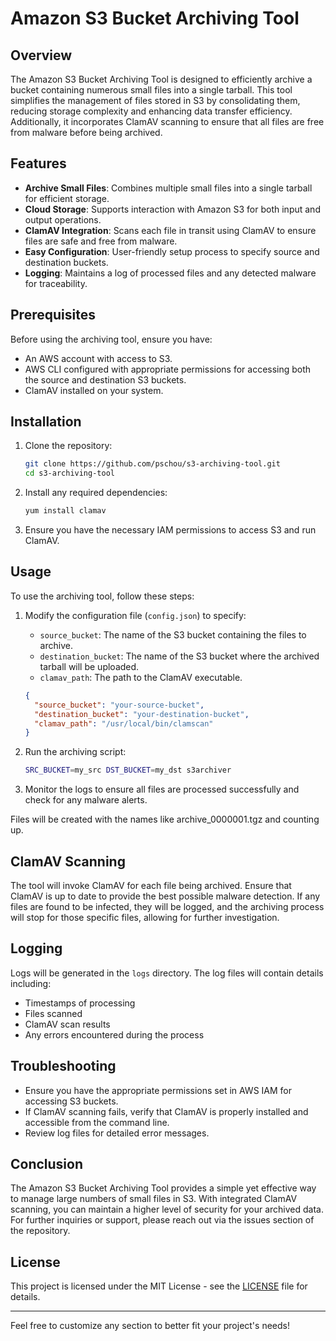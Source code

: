 # Amazon S3 Bucket Archiving Tool

## Overview

The Amazon S3 Bucket Archiving Tool is designed to efficiently archive a bucket containing numerous small files into a single tarball. This tool simplifies the management of files stored in S3 by consolidating them, reducing storage complexity and enhancing data transfer efficiency. Additionally, it incorporates ClamAV scanning to ensure that all files are free from malware before being archived.

## Features

- **Archive Small Files**: Combines multiple small files into a single tarball for efficient storage.
- **Cloud Storage**: Supports interaction with Amazon S3 for both input and output operations.
- **ClamAV Integration**: Scans each file in transit using ClamAV to ensure files are safe and free from malware.
- **Easy Configuration**: User-friendly setup process to specify source and destination buckets.
- **Logging**: Maintains a log of processed files and any detected malware for traceability.

## Prerequisites

Before using the archiving tool, ensure you have:

- An AWS account with access to S3.
- AWS CLI configured with appropriate permissions for accessing both the source and destination S3 buckets.
- ClamAV installed on your system.

## Installation

1. Clone the repository:
   ```bash
   git clone https://github.com/pschou/s3-archiving-tool.git
   cd s3-archiving-tool
   ```

2. Install any required dependencies:
   ```bash
   yum install clamav
   ```

3. Ensure you have the necessary IAM permissions to access S3 and run ClamAV.

## Usage

To use the archiving tool, follow these steps:

1. Modify the configuration file (`config.json`) to specify:
   - `source_bucket`: The name of the S3 bucket containing the files to archive.
   - `destination_bucket`: The name of the S3 bucket where the archived tarball will be uploaded.
   - `clamav_path`: The path to the ClamAV executable.

   ```json
   {
     "source_bucket": "your-source-bucket",
     "destination_bucket": "your-destination-bucket",
     "clamav_path": "/usr/local/bin/clamscan"
   }
   ```

2. Run the archiving script:
   ```bash
   SRC_BUCKET=my_src DST_BUCKET=my_dst s3archiver
   ```

3. Monitor the logs to ensure all files are processed successfully and check for any malware alerts.

Files will be created with the names like archive_0000001.tgz and counting up.

## ClamAV Scanning

The tool will invoke ClamAV for each file being archived. Ensure that ClamAV is up to date to provide the best possible malware detection. If any files are found to be infected, they will be logged, and the archiving process will stop for those specific files, allowing for further investigation.

## Logging

Logs will be generated in the `logs` directory. The log files will contain details including:

- Timestamps of processing
- Files scanned
- ClamAV scan results
- Any errors encountered during the process

## Troubleshooting

- Ensure you have the appropriate permissions set in AWS IAM for accessing S3 buckets.
- If ClamAV scanning fails, verify that ClamAV is properly installed and accessible from the command line.
- Review log files for detailed error messages.

## Conclusion

The Amazon S3 Bucket Archiving Tool provides a simple yet effective way to manage large numbers of small files in S3. With integrated ClamAV scanning, you can maintain a higher level of security for your archived data. For further inquiries or support, please reach out via the issues section of the repository.

## License

This project is licensed under the MIT License - see the [LICENSE](LICENSE) file for details.

---

Feel free to customize any section to better fit your project's needs!
